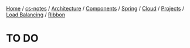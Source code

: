 [Home](https://mengxianbin.github.io) /
[cs-notes](https://mengxianbin.github.io/cs-notes/site) /
[Architecture](https://mengxianbin.github.io/cs-notes/site/Architecture) /
[Components](https://mengxianbin.github.io/cs-notes/site/Architecture/Components) /
[Spring](https://mengxianbin.github.io/cs-notes/site/Architecture/Components/Spring) /
[Cloud](https://mengxianbin.github.io/cs-notes/site/Architecture/Components/Spring/Cloud) /
[Projects](https://mengxianbin.github.io/cs-notes/site/Architecture/Components/Spring/Cloud/Projects) /
[Load Balancing](https://mengxianbin.github.io/cs-notes/site/Architecture/Components/Spring/Cloud/Projects/Load%20Balancing) /
[Ribbon](https://mengxianbin.github.io/cs-notes/site/Architecture/Components/Spring/Cloud/Projects/Load%20Balancing/Ribbon)

# TO DO
